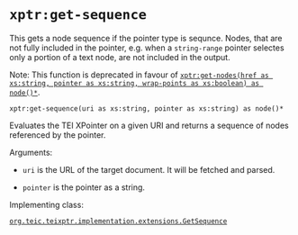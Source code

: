 # `xptr:get-sequence`

This gets a node sequence if the pointer type is sequnce. Nodes, that
are not fully included in the pointer, e.g. when a `string-range`
pointer selectes only a portion of a text node, are not included in
the output.

Note: This function is deprecated in favour of [`xptr:get-nodes(href
  as xs:string, pointer as xs:string, wrap-points as xs:boolean) as
  node()*`](get-nodes3.md).
 

```
xptr:get-sequence(uri as xs:string, pointer as xs:string) as node()*
```

Evaluates the TEI XPointer on a given URI and returns a sequence of
nodes referenced by the pointer.

Arguments:

- `uri` is the URL of the target document. It will be fetched and
  parsed.

- `pointer` is the pointer as a string.

Implementing class:

[`org.teic.teixptr.implementation.extensions.GetSequence`](../saxon/src/main/java/org/teic/teixptr/implementation/extensions/GetSequence.java)
